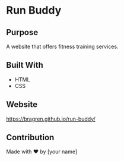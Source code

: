 # Run Buddy

## Purpose
A website that offers fitness training services.

## Built With
* HTML
* CSS

## Website
https://bragren.github.io/run-buddy/

## Contribution
Made with ❤️ by [your name]
